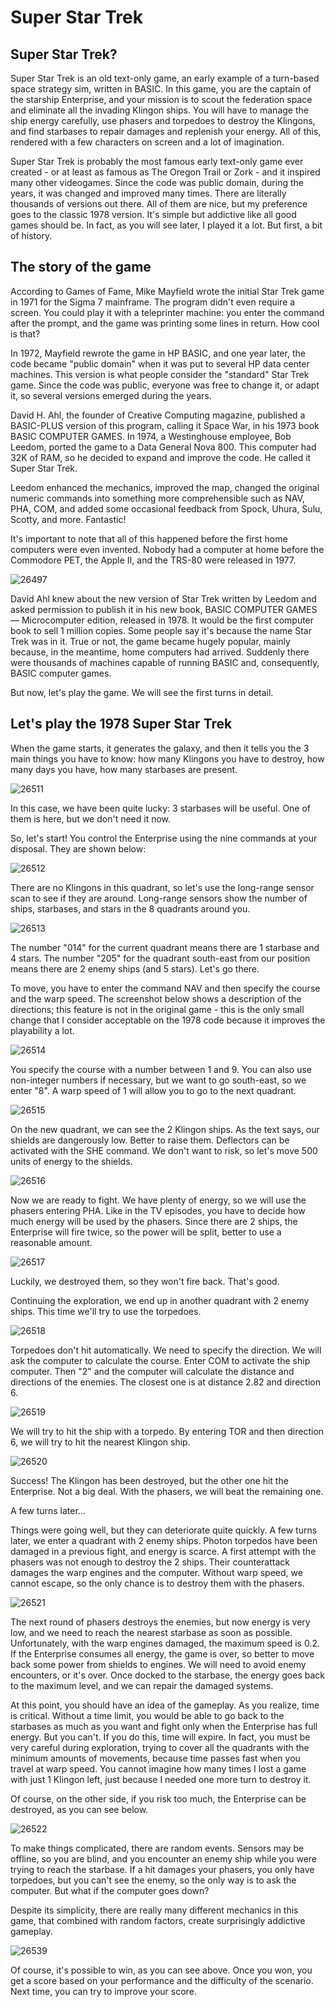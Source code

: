 # Super Star Trek

## Super Star Trek?
Super Star Trek is an old text-only game, an early example of a turn-based space strategy sim, written in BASIC. In this game, you are the captain of the starship Enterprise, and your mission is to scout the federation space and eliminate all the invading Klingon ships. You will have to manage the ship energy carefully, use phasers and torpedoes to destroy the Klingons, and find starbases to repair damages and replenish your energy. All of this, rendered with a few characters on screen and a lot of imagination.

Super Star Trek is probably the most famous early text-only game ever created - or at least as famous as The Oregon Trail or Zork - and it inspired many other videogames. Since the code was public domain, during the years, it was changed and improved many times. There are literally thousands of versions out there. All of them are nice, but my preference goes to the classic 1978 version. It's simple but addictive like all good games should be. In fact, as you will see later, I played it a lot. But first, a bit of history.

## The story of the game
According to Games of Fame, Mike Mayfield wrote the initial Star Trek game in 1971 for the Sigma 7 mainframe. The program didn't even require a screen. You could play it with a teleprinter machine: you enter the command after the prompt, and the game was printing some lines in return. How cool is that?

In 1972, Mayfield rewrote the game in HP BASIC, and one year later, the code became "public domain" when it was put to several HP data center machines. This version is what people consider the "standard" Star Trek game. Since the code was public, everyone was free to change it, or adapt it, so several versions emerged during the years.

David H. Ahl, the founder of Creative Computing magazine, published a BASIC-PLUS version of this program, calling it Space War, in his 1973 book BASIC COMPUTER GAMES. In 1974, a Westinghouse employee, Bob Leedom, ported the game to a Data General Nova 800. This computer had 32K of RAM, so he decided to expand and improve the code. He called it Super Star Trek.

Leedom enhanced the mechanics, improved the map, changed the original numeric commands into something more comprehensible such as NAV, PHA, COM, and added some occasional feedback from Spock, Uhura, Sulu, Scotty, and more. Fantastic!

It's important to note that all of this happened before the first home computers were even invented. Nobody had a computer at home before the Commodore PET, the Apple II, and the TRS-80 were released in 1977.

![26497](https://user-images.githubusercontent.com/14840708/139320391-ffd4e624-b4a3-481e-a74e-37c90a81ed3c.jpg)

David Ahl knew about the new version of Star Trek written by Leedom and asked permission to publish it in his new book, BASIC COMPUTER GAMES — Microcomputer edition, released in 1978. It would be the first computer book to sell 1 million copies. Some people say it's because the name Star Trek was in it. True or not, the game became hugely popular, mainly because, in the meantime, home computers had arrived. Suddenly there were thousands of machines capable of running BASIC and, consequently, BASIC computer games.

But now, let's play the game. We will see the first turns in detail.

## Let's play the 1978 Super Star Trek
When the game starts, it generates the galaxy, and then it tells you the 3 main things you have to know: how many Klingons you have to destroy, how many days you have, how many starbases are present.

![26511](https://user-images.githubusercontent.com/14840708/139320567-5ce4120f-07fe-45b6-b132-1a5a838d3fdf.jpg)

In this case, we have been quite lucky: 3 starbases will be useful. One of them is here, but we don't need it now.

So, let's start! You control the Enterprise using the nine commands at your disposal. They are shown below:

![26512](https://user-images.githubusercontent.com/14840708/139320624-c3bced92-a21c-49fa-9951-5316e4834e32.jpg)

There are no Klingons in this quadrant, so let's use the long-range sensor scan to see if they are around. Long-range sensors show the number of ships, starbases, and stars in the 8 quadrants around you.

![26513](https://user-images.githubusercontent.com/14840708/139320675-c8cfe0af-79af-4f9f-8300-aaf9bc03d2ff.jpg)

The number "014" for the current quadrant means there are 1 starbase and 4 stars. The number "205" for the quadrant south-east from our position means there are 2 enemy ships (and 5 stars). Let's go there.

To move, you have to enter the command NAV and then specify the course and the warp speed. The screenshot below shows a description of the directions; this feature is not in the original game - this is the only small change that I consider acceptable on the 1978 code because it improves the playability a lot.

![26514](https://user-images.githubusercontent.com/14840708/139320712-95e7a8a7-df6c-4b99-95d1-26284c8eac56.jpg)

You specify the course with a number between 1 and 9. You can also use non-integer numbers if necessary, but we want to go south-east, so we enter "8". A warp speed of 1 will allow you to go to the next quadrant.

![26515](https://user-images.githubusercontent.com/14840708/139320766-00f32df8-eb84-4ec0-865e-09b8bccb934e.jpg)

On the new quadrant, we can see the 2 Klingon ships. As the text says, our shields are dangerously low. Better to raise them. Deflectors can be activated with the SHE command. We don't want to risk, so let's move 500 units of energy to the shields.

![26516](https://user-images.githubusercontent.com/14840708/139320825-96d5d7b7-a6f3-4694-9520-76913992e854.jpg)

Now we are ready to fight. We have plenty of energy, so we will use the phasers entering PHA. Like in the TV episodes, you have to decide how much energy will be used by the phasers. Since there are 2 ships, the Enterprise will fire twice, so the power will be split, better to use a reasonable amount.

![26517](https://user-images.githubusercontent.com/14840708/139320883-7a554fe6-0deb-40e1-ba6a-bc1c78d6118c.jpg)

Luckily, we destroyed them, so they won't fire back. That's good.

Continuing the exploration, we end up in another quadrant with 2 enemy ships. This time we'll try to use the torpedoes.

![26518](https://user-images.githubusercontent.com/14840708/139320914-ce0ffdc4-f3ef-47ad-b743-9a9f10702ea4.jpg)

Torpedoes don't hit automatically. We need to specify the direction. We will ask the computer to calculate the course. Enter COM to activate the ship computer. Then "2" and the computer will calculate the distance and directions of the enemies. The closest one is at distance 2.82 and direction 6.

![26519](https://user-images.githubusercontent.com/14840708/139320964-6643e4c6-fe11-4b67-922b-ddeaa5c74d47.jpg)

We will try to hit the ship with a torpedo. By entering TOR and then direction 6, we will try to hit the nearest Klingon ship.

![26520](https://user-images.githubusercontent.com/14840708/139321016-dad9b63c-fa7b-4fca-bf64-1120142866c4.jpg)

Success! The Klingon has been destroyed, but the other one hit the Enterprise. Not a big deal. With the phasers, we will beat the remaining one.

A few turns later...

Things were going well, but they can deteriorate quite quickly. A few turns later, we enter a quadrant with 2 enemy ships. Photon torpedos have been damaged in a previous fight, and energy is scarce. A first attempt with the phasers was not enough to destroy the 2 ships. Their counterattack damages the warp engines and the computer. Without warp speed, we cannot escape, so the only chance is to destroy them with the phasers.

![26521](https://user-images.githubusercontent.com/14840708/139321079-c4a28615-6fdd-41ed-aa82-0b29f3cfb525.jpg)

The next round of phasers destroys the enemies, but now energy is very low, and we need to reach the nearest starbase as soon as possible. Unfortunately, with the warp engines damaged, the maximum speed is 0.2. If the Enterprise consumes all energy, the game is over, so better to move back some power from shields to engines. We will need to avoid enemy encounters, or it's over. Once docked to the starbase, the energy goes back to the maximum level, and we can repair the damaged systems.

At this point, you should have an idea of the gameplay. As you realize, time is critical. Without a time limit, you would be able to go back to the starbases as much as you want and fight only when the Enterprise has full energy. But you can't. If you do this, time will expire. In fact, you must be very careful during exploration, trying to cover all the quadrants with the minimum amounts of movements, because time passes fast when you travel at warp speed. You cannot imagine how many times I lost a game with just 1 Klingon left, just because I needed one more turn to destroy it.

Of course, on the other side, if you risk too much, the Enterprise can be destroyed, as you can see below.

![26522](https://user-images.githubusercontent.com/14840708/139321136-02270db1-d5f6-4480-876e-5abf596e5388.jpg)

To make things complicated, there are random events. Sensors may be offline, so you are blind, and you encounter an enemy ship while you were trying to reach the starbase. If a hit damages your phasers, you only have torpedoes, but you can't see the enemy, so the only way is to ask the computer. But what if the computer goes down?

Despite its simplicity, there are really many different mechanics in this game, that combined with random factors, create surprisingly addictive gameplay.

![26539](https://user-images.githubusercontent.com/14840708/139321183-89ad36ec-cdcd-4dbd-b756-613e587ef391.jpg)

Of course, it's possible to win, as you can see above. Once you won, you get a score based on your performance and the difficulty of the scenario. Next time, you can try to improve your score.

